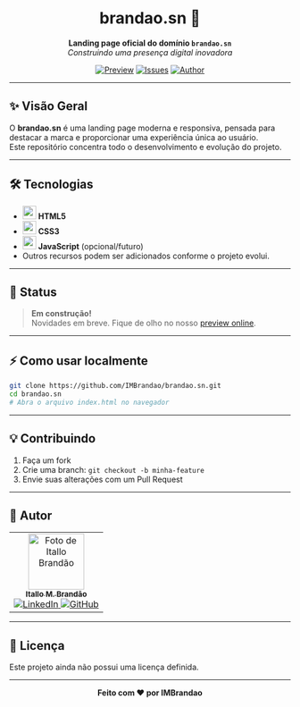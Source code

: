 <div align="center">
  <h1>brandao.sn 🚀</h1>
  <p>
    <b>Landing page oficial do domínio <code>brandao.sn</code></b><br>
    <i>Construindo uma presença digital inovadora</i>
  </p>
  <a href="https://brandao.sn"><img src="https://img.shields.io/badge/online-preview-blue?style=flat-square" alt="Preview"/></a>
  <a href="https://github.com/IMBrandao/brandao.sn/issues"><img src="https://img.shields.io/github/issues/IMBrandao/brandao.sn?style=flat-square" alt="Issues"/></a>
  <a href="https://github.com/IMBrandao"><img src="https://img.shields.io/badge/author-IMBrandao-green?style=flat-square" alt="Author"/></a>
</div>

---

## ✨ Visão Geral

O **brandao.sn** é uma landing page moderna e responsiva, pensada para destacar a marca e proporcionar uma experiência única ao usuário.  
Este repositório concentra todo o desenvolvimento e evolução do projeto.

---

## 🛠️ Tecnologias

- <img src="https://cdn.jsdelivr.net/gh/devicons/devicon/icons/html5/html5-plain.svg" width="24" /> **HTML5**
- <img src="https://cdn.jsdelivr.net/gh/devicons/devicon/icons/css3/css3-plain.svg" width="24" /> **CSS3**
- <img src="https://cdn.jsdelivr.net/gh/devicons/devicon/icons/javascript/javascript-plain.svg" width="24" /> **JavaScript** (opcional/futuro)
- Outros recursos podem ser adicionados conforme o projeto evolui.

---

## 🚧 Status

> **Em construção!**  
> Novidades em breve. Fique de olho no nosso [preview online](https://brandao.sn).

---

## ⚡ Como usar localmente

```bash
git clone https://github.com/IMBrandao/brandao.sn.git
cd brandao.sn
# Abra o arquivo index.html no navegador
```

---

## 💡 Contribuindo

1. Faça um fork
2. Crie uma branch: `git checkout -b minha-feature`
3. Envie suas alterações com um Pull Request

---

## 👤 Autor

<table>
  <tr>
    <td align="center">
      <a href="https://github.com/IMBrandao">
        <!-- avatar: use o ID numérico (ex.: 12345678) ou prefira a forma sem ID -->
        <img src="https://avatars.githubusercontent.com/IMBrandao" width="100" alt="Foto de Itallo Brandão"/>
        <br/>
        <sub><strong>Itallo M. Brandão</strong></sub>
      </a>
      <br/>
      <a href="https://www.linkedin.com/in/itallomarinsbrandao/">
        <img src="https://img.shields.io/badge/LinkedIn-0077B5?style=flat-square&logo=linkedin&logoColor=white" alt="LinkedIn"/>
      </a>
      <a href="https://github.com/IMBrandao">
        <img src="https://img.shields.io/badge/GitHub-181717?style=flat-square&logo=github&logoColor=white" alt="GitHub"/>
      </a>
    </td>
  </tr>
</table>


---

## 📜 Licença

Este projeto ainda não possui uma licença definida.

---

<div align="center">
  <strong>Feito com ❤️ por IMBrandao</strong>
</div>
